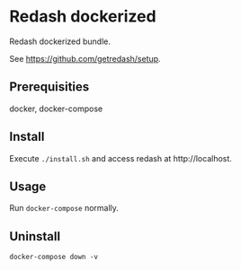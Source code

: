 # Redash dockerized

Redash dockerized bundle.

See https://github.com/getredash/setup.

## Prerequisities

docker, docker-compose

## Install

Execute `./install.sh` and access redash at http://localhost.

## Usage

Run `docker-compose` normally.

## Uninstall

`docker-compose down -v`
